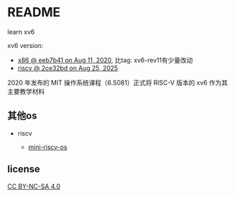 # README
learn xv6

xv6 version:
- [x86 @ eeb7b41 on Aug 11, 2020](https://github.com/mit-pdos/xv6-public), 比tag: xv6-rev11有少量改动
- [riscv @ 2ce32bd on Aug 25, 2025](https://github.com/mit-pdos/xv6-riscv)

2020 年发布的 MIT 操作系统课程（6.S081）正式将 RISC-V 版本的 xv6 作为其主要教学材料

## 其他os
- riscv

    - [mini-riscv-os](https://github.com/cccriscv/mini-riscv-os)

## license
[CC BY-NC-SA 4.0](https://creativecommons.org/licenses/by-nc-sa/4.0/)

